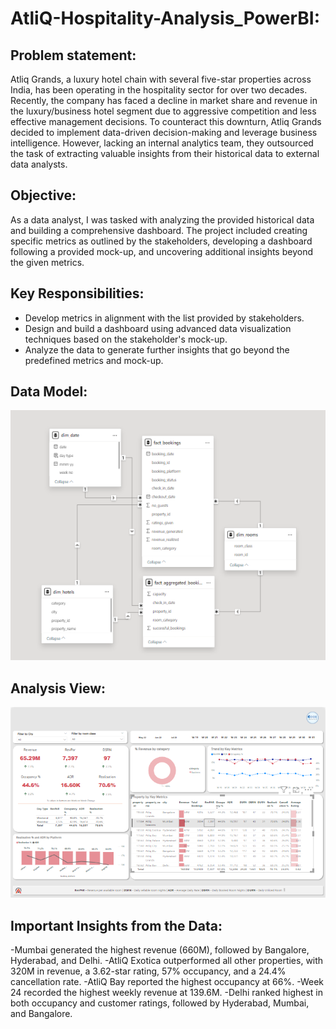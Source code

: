 # AtliQ-Hospitality-Analysis_PowerBI:

## Problem statement:
Atliq Grands, a luxury hotel chain with several five-star properties across India, has been operating in the hospitality sector for over two decades. Recently, the company has faced a decline in market share and revenue in the luxury/business hotel segment due to aggressive competition and less effective management decisions. To counteract this downturn, Atliq Grands decided to implement data-driven decision-making and leverage business intelligence. However, lacking an internal analytics team, they outsourced the task of extracting valuable insights from their historical data to external data analysts.

## Objective:

As a data analyst, I was tasked with analyzing the provided historical data and building a comprehensive dashboard. The project included creating specific metrics as outlined by the stakeholders, developing a dashboard following a provided mock-up, and uncovering additional insights beyond the given metrics.

## Key Responsibilities:

-  Develop metrics in alignment with the list provided by stakeholders.
-  Design and build a dashboard using advanced data visualization techniques based on the stakeholder's mock-up.
-  Analyze the data to generate further insights that go beyond the predefined metrics and mock-up.

## Data Model:
<p align="center">
    <img src='https://github.com/abdulrehman0306/AtliQ-Hospitality-Analysis_PowerBI/blob/main/H.P_2.PNG' height="400">
</p>

## Analysis View:
<p align="center">
    <img src='https://github.com/abdulrehman0306/AtliQ-Hospitality-Analysis_PowerBI/blob/main/H.P_1.PNG' width="600">
</p>

## Important Insights from the Data:

-Mumbai generated the highest revenue (660M), followed by Bangalore, Hyderabad, and Delhi.
-AtliQ Exotica outperformed all other properties, with 320M in revenue, a 3.62-star rating, 57% occupancy, and a 24.4% cancellation rate.
-AtliQ Bay reported the highest occupancy at 66%.
-Week 24 recorded the highest weekly revenue at 139.6M.
-Delhi ranked highest in both occupancy and customer ratings, followed by Hyderabad, Mumbai, and Bangalore.
